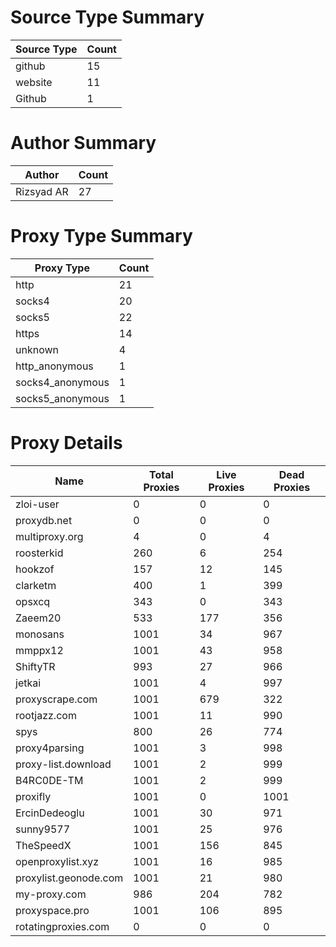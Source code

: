 # Source Type Summary

| Source Type | Count |
|-------------|-------|
| github | 15 |
| website | 11 |
| Github | 1 |


# Author Summary

| Author | Count |
|--------|-------|
| Rizsyad AR | 27 |


# Proxy Type Summary

| Proxy Type | Count |
|------------|-------|
| http | 21 |
| socks4 | 20 |
| socks5 | 22 |
| https | 14 |
| unknown | 4 |
| http_anonymous | 1 |
| socks4_anonymous | 1 |
| socks5_anonymous | 1 |


# Proxy Details

| Name | Total Proxies | Live Proxies | Dead Proxies |
|------|---------------|--------------|---------------|
| zloi-user | 0 | 0 | 0 |
| proxydb.net | 0 | 0 | 0 |
| multiproxy.org | 4 | 0 | 4 |
| roosterkid | 260 | 6 | 254 |
| hookzof | 157 | 12 | 145 |
| clarketm | 400 | 1 | 399 |
| opsxcq | 343 | 0 | 343 |
| Zaeem20 | 533 | 177 | 356 |
| monosans | 1001 | 34 | 967 |
| mmppx12 | 1001 | 43 | 958 |
| ShiftyTR | 993 | 27 | 966 |
| jetkai | 1001 | 4 | 997 |
| proxyscrape.com | 1001 | 679 | 322 |
| rootjazz.com | 1001 | 11 | 990 |
| spys | 800 | 26 | 774 |
| proxy4parsing | 1001 | 3 | 998 |
| proxy-list.download | 1001 | 2 | 999 |
| B4RC0DE-TM | 1001 | 2 | 999 |
| proxifly | 1001 | 0 | 1001 |
| ErcinDedeoglu | 1001 | 30 | 971 |
| sunny9577 | 1001 | 25 | 976 |
| TheSpeedX | 1001 | 156 | 845 |
| openproxylist.xyz | 1001 | 16 | 985 |
| proxylist.geonode.com | 1001 | 21 | 980 |
| my-proxy.com | 986 | 204 | 782 |
| proxyspace.pro | 1001 | 106 | 895 |
| rotatingproxies.com | 0 | 0 | 0 |
